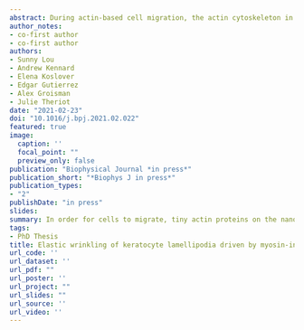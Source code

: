 ```yaml
---
abstract: During actin-based cell migration, the actin cytoskeleton in the lamellipodium both generates and responds to force, which has functional consequences for the ability of the cell to extend protrusions.  However, the material properties of the lamellipodial actin network and its response to stress on the timescale of motility are incompletely understood.  Here we describe a dynamic wrinkling phenotype in the lamellipodium of fish keratocyes, where the actin sheet buckles upward away from the ventral membrane of the cell, forming a periodic pattern of wrinkles perpendicular to the cell’s leading edge.  Cells maintain an approximately constant wrinkle wavelength over time despite new wrinkle formation and the lateral movement of wrinkles in the cell frame of reference, suggesting that cells have a preferred or characteristic wrinkle wavelength.  Generation of wrinkles is dependent upon myosin contractility, and their wavelength scales directly with the density of the actin network and inversely with cell adhesion.  These results are consistent with a simple physical model for wrinkling in an elastic sheet under compression and suggest that the lamellipodial cytoskeleton behaves as an elastic material on the timescale of cell migration despite rapid actin turnover.
author_notes:
- co-first author
- co-first author
authors:
- Sunny Lou
- Andrew Kennard
- Elena Koslover
- Edgar Gutierrez
- Alex Groisman
- Julie Theriot
date: "2021-02-23"
doi: "10.1016/j.bpj.2021.02.022"
featured: true
image:
  caption: ''
  focal_point: ""
  preview_only: false
publication: "Biophysical Journal *in press*"
publication_short: "*Biophys J in press*"
publication_types:
- "2"
publishDate: "in press"
slides: 
summary: In order for cells to migrate, tiny actin proteins on the nanometer length scale need to coordinate their polymerization and force generation over the micron length scale of the entire cell. The mechanisms that allow for this coordination are unclear. We observe that the actin cytoskeleton in fish skin cells buckles into a periodic pattern of wrinkles, and demonstrate that this pattern is consistent with a physical model in which the actin behaves as an elastic sheet compressed by myosin motor activity. These results imply that the lamellipodium can behave as an elastic material despite rapid actin turnover, and that physical forces can directly propagate through the actin cytoskeleton to coordinate cell migration.
tags:
- PhD Thesis
title: Elastic wrinkling of keratocyte lamellipodia driven by myosin-induced contractile stress
url_code: ''
url_dataset: ''
url_pdf: ""
url_poster: ''
url_project: ""
url_slides: ""
url_source: ''
url_video: ''
---
```



